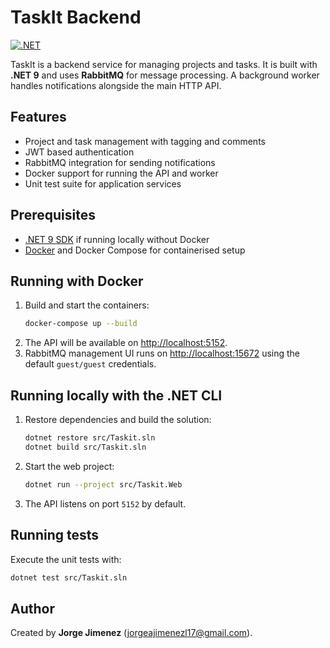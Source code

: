 # TaskIt Backend

[![.NET](https://github.com/jorgeajimenezl/taskit-backend/actions/workflows/dotnet.yml/badge.svg)](https://github.com/jorgeajimenezl/taskit-backend/actions/workflows/dotnet.yml)

TaskIt is a backend service for managing projects and tasks. It is built with **.NET 9** and uses **RabbitMQ** for message processing. A background worker handles notifications alongside the main HTTP API.

## Features

- Project and task management with tagging and comments
- JWT based authentication
- RabbitMQ integration for sending notifications
- Docker support for running the API and worker
- Unit test suite for application services

## Prerequisites

- [.NET 9 SDK](https://dotnet.microsoft.com/) if running locally without Docker
- [Docker](https://docs.docker.com/) and Docker Compose for containerised setup

## Running with Docker

1. Build and start the containers:
   ```bash
   docker-compose up --build
   ```
2. The API will be available on [http://localhost:5152](http://localhost:5152).
3. RabbitMQ management UI runs on [http://localhost:15672](http://localhost:15672) using the default `guest/guest` credentials.

## Running locally with the .NET CLI

1. Restore dependencies and build the solution:
   ```bash
   dotnet restore src/Taskit.sln
   dotnet build src/Taskit.sln
   ```
2. Start the web project:
   ```bash
   dotnet run --project src/Taskit.Web
   ```
3. The API listens on port `5152` by default.

## Running tests

Execute the unit tests with:

```bash
dotnet test src/Taskit.sln
```

## Author

Created by **Jorge Jimenez** (<jorgeajimenezl17@gmail.com>).


